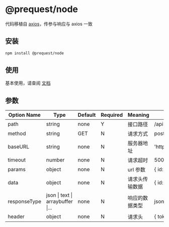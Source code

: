 # @prequest/node

代码移植自 [axios](https://github.com/axios/axios/blob/e9965bfafc/lib/adapters/http.js)，传参与响应与 axios 一致

## 安装

```bash
npm install @prequest/node
```

## 使用

基本使用，请查阅 [文档](/usage?id=%e5%bc%80%e7%ae%b1%e5%8d%b3%e7%94%a8)

## 参数

| Option Name  | Type                              | Default | Required | Meaning        | Example                 |
| ------------ | --------------------------------- | ------- | -------- | -------------- | ----------------------- |
| path         | string                            | none    | Y        | 接口路径       | /api                    |
| method       | string                            | GET     | N        | 请求方式       | post                    |
| baseURL      | string                            | none    | N        | 服务器地址     | 'http://localhost:3000' |
| timeout      | number                            | none    | N        | 请求超时       | 5000                    |
| params       | object                            | none    | N        | url 参数       | { id: 10}               |
| data         | object                            | none    | N        | 请求头传输数据 | { id: 10}               |
| responseType | json \| text \| arraybuffer \|... | none    | N        | 响应的数据类型 | json                    |
| header       | object                            | none    | N        | 请求头         | { token: 'aaaaa'}       |
